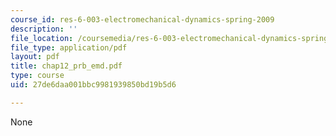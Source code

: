 ```yaml
---
course_id: res-6-003-electromechanical-dynamics-spring-2009
description: ''
file_location: /coursemedia/res-6-003-electromechanical-dynamics-spring-2009/27de6daa001bbc9981939850bd19b5d6_chap12_prb_emd.pdf
file_type: application/pdf
layout: pdf
title: chap12_prb_emd.pdf
type: course
uid: 27de6daa001bbc9981939850bd19b5d6

---
```

None